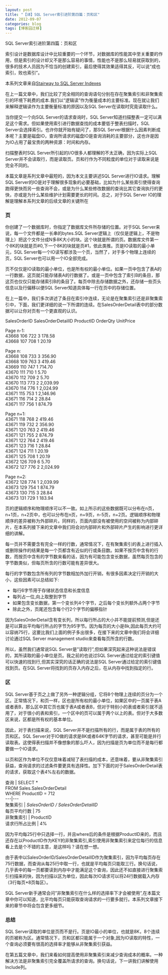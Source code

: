 ```yaml
---
layout: post
title: "【译】SQL Server索引进阶第四篇：页和区"
date: 2012-09-07
categories: blog
tags: [博客园迁移]
---
```


SQL Server索引进阶第四篇：页和区 

索引设计是数据库设计中比较重要的一个环节，对数据库的性能其中至关重要的作用，但是索引的设计却又不是那么容易的事情，性能也不是那么轻易就获取到的，很多的技术人员因为不恰当的创建索引，最后使得其效果适得其反，可以说“成也索引，败也索引”。 

本系列文章来自[Stairway to SQL Server Indexes](http://www.sqlservercentral.com/stairway/72399/)

在上一篇文章中，我们比较了完全相同的查询语句分别在存在聚集索引和非聚集索引的环境下耗费的成本.我们以“逻辑读”作为衡量成本的主要标准。现在就让我们来解释逻辑读作为主要衡量标准的原因以及SQL Server在读取时究竟读取什么。 

当你提交一个向SQL Server的请求查询时，SQL Server知道扫描整表一定可以满足这个需求。但如果使用索引进行数据查找的成本要低于整表扫描时，SQL Server会选择索引。也许你就开始有疑问了，那SQL Server根据什么因素判断成本呢？主要是磁盘IO，查询所请求的磁盘IO是查询消耗的主要部分，这也许是因为IO占用了最宝贵的两种资源：时间和内存。 

扫描整表时SQL Server所引起的I/O很多人都理解的不太正确，因为实际上SQL Server并不会读取行，而是读取页。页和行作为不同粒度的单位对于读取来说是完全不同的。 

本篇文章是系列文章中最短的，因为本文主要讲述SQL Server进行IO请求。理解SQL Server的IO是对于理解很多现象的必要基础，比如为什么某些索引使得查询跑得更快而另一些查询不会，或是为什么某些修改数据的查询比其它查询执行的更快，亦或是为什么某些维护计划需要更长的时间。总之，对于SQL Server IO的理解是理解本系列文章的后续文章的关键所在 

### 页 

你创建了一个数据库时，你指定了数据库文件所存储的位置。对于SQL Server来说，每一个文件都是一长串的bytes.SQL Server逻辑上（仅仅是逻辑上，不是物理上）把这个文件分成N多8K大小的块。这个块就是所谓的页。数据库文件第一个8K的块就是页\#0,下一个8K的块就是页\#1，依此类推。页是IO读取的最小单元，SQL Server每一个IO读写都涉及一个页，当然了，对于多个物理上连续的页，SQL Server也可以用一个IO全部完成。 

页不仅仅是IO读取的最小单位，也是所有权的最小单位。如果一页中包含了表A的一行数据，这页就只能存储表A的行数据了。或是一页中包含了索引B的条目，那这页也仅仅只能存储索引B的条目了。每页中除去存储数据之外，还存储一些页头信息以及行偏移以便SQL Server知道具体每一行在页中的存储位置。 

在上一篇中，我们多次讲述了条目在索引中连续，无论是在聚集索引还是非聚集索引中，下面，我们更详细的说一下所谓的连续。在SalesOrderDetail表中的部分数据可以让你对页有一个更直观的认识。 

SalesOrderID SalesOrderDetailID ProductID OrderQty UnitPrice 

Page n-1:   
43668 106 722 3 178.58   
43668 107 708 1 20.19 

Page n:   
43668 108 733 3 356.90   
43668 109 763 3 419.46   
43669 110 747 1 714.70   
43670 111 710 1 5.70   
43670 112 709 2 5.70   
43670 113 773 2 2,039.99   
43670 114 776 1 2,024.99   
43671 115 753 1 2,146.96   
43671 116 714 2 28.84   
43671 117 756 1 874.79 

Page n+1:   
43671 118 768 2 419.46   
43671 119 732 2 356.90   
43671 120 763 2 419.46   
43671 121 755 2 874.79   
43671 122 764 2 419.46   
43671 123 716 1 28.84   
43671 124 711 1 20.19   
43671 125 708 1 20.19   
43672 126 709 6 5.70   
43672 127 776 2 2,024.99 

Page n+2:   
43672 128 774 1 2,039.99   
43673 129 754 1 874.79   
43673 130 715 3 28.84   
43673 131 729 1 183.94 

页的逻辑顺序和物理顺序可以不一致。如上所示的这些数据既可以分布在n页，n+1页，n+2页中，也可以分布在n页，n+9页，n-5页，n+2页。逻辑顺序和物理顺序的差异被称为外部碎片。同样的，页面内部没有被使用的空间被称为内部碎片，在本系列接下来的文章中我们将会对内部碎片和外部碎片产生的影响进行更详细的讲解。 

每一页并不需要含有完全一样的行数，通常情况下，在有聚集索引的表上进行插入或删除操作的结果是每一个页都含有近似的行或条目数。如果不按页中含有的行数，而按页中含有的字节数来看的话，因为有可能包含变长数据，虽然每页包含的字节数类似，但每页所含的行数可能有差异很大。 

每行的字节数包含所有列的字节数相加外加行开销，有很多因素决定行开销的大小，这些因素可以总结如下: 

  * 每行6字节用于存储状态信息和长度信息 
  * 每列占一位,向上取整到字节 
  * 如果包含变长数据，第一个变长列4个字节，之后每个变长列额外占两个字节 
  * 除此之外，页尾还包含每个行2个字节的偏移指针 



因为SalesOrderDetail含有变长列，所以每行所占的大小并不能提前预测,但是还是可以算出平均每行所占的字节为95字节。因为每页的大小是8k,因此每页大约可以容纳75行，这要比我们上面的例子多出很多，在接下来的文章中我们将会详细讨论通过SQL Server management studio来查看每页所含的行数。 

所以，虽然我们通常说SQL Server是”读取行”,但如果深究起来这种说法是错误的，其所读取的最小单位是页。我之前的也说过SQL Server通过给定的索引键值可以快速的找到行,但其实深究的话正确的说法是SQL Server通过给定的索引键值找到页。在SQL Server将找到的页存入内存之后，在从内存中找到指定的行。 

### **区**

SQL Server基于页之上做了另外一种逻辑分组，它将8个物理上连续的页分为一个区。正常情况下，和页一样，区也是所有权的最小单位，如果区中的一页属于表A或者表B，那么区中其它页也属于表A或者表B，但对于特别小的表或者索引就不适用了，对于很小的表和索引，一个区中的页可以属于两个以上的表。但对于大多数区来说，区都是所有权的基本单位。 

因此，对于表扫描来说，SQL Server并不是扫描所有的行，而是属于表的所有的页和区。SQL Server对于IO做的请求是8K或者64K字节的请求，甚至可能是并行读取表。这使得表扫描并不像想象的那么吓人，因为扫描是页为单位而不是每行都要做一个IO请求。 

以页和区作为单位不仅仅意味着减轻了表扫描的成本，还意味着，要从非聚集索引获益，查询请求的过滤条件要更具有选择性。加下下面的对于SalesOrderDetail表的请求，获取这个表4%左右的数据。

查询 |  SELECT \*   
FROM Sales.SalesOrderDetail   
WHERE ProductID = 712  
---|---  
聚集索引 | _SalesOrderID / SalesOrderDetailID_  
每页平均行数 | 75  
非聚集索引 | ProductID  
请求行所占比例 | 4%  
  
因为平均每25行中只选择一行，并且where后的条件是根据ProductID来的，而且还存在以ProductID作为KEY的非聚集索引,索引使用非聚集索引来定位每行的信息看上去是个不错的主意，是这样吗？请在想一想。

由于表中以SalesOrderID/SalesOrderDetailID作为聚集索引，因为平均每页存在75行数据，而查询从每25行中取一行，也就是平均每页只能取三行。换句话说，几乎表中的每一页都要读到内存中才能满足这个查询，因此还不如直接进行聚集索引扫描来的快，因为扫描以区为单位，因此每次IO请求可以将24行数据载入内存（3行每页\*8页每区）。

SQL Server新手通常会问”非聚集索引在什么样的选择率下才会被使用”,在本篇文章中你可以知道，比平均每页只能获取查询请求的一行要多就行。本系列文章接下来的章节中将会包含更多细节。

### 总结

SQL Server读取的单位是页而不是行。页是IO最小的单位，也就是8K，8个连续的页被称为区。通常情况下，页和区都只能属于一个对象,因为IO读取的特性，一个查询必须要有很高的选择率才能够从非聚集索引获益。

在第五篇文章中，我们来看如何提高使用非聚集索引来减少查询成本的概率。一种解决方法是非聚集索引完全覆盖所请求的查询。换句话说，下一讲我们讲解使用Include列。
